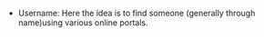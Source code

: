 - Username: Here the idea is to find someone (generally through name)using various online portals. 
